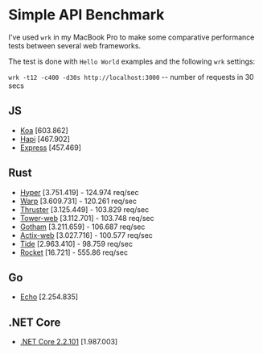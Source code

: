 # Simple API Benchmark

I've used `wrk` in my MacBook Pro to make some comparative performance tests between several web frameworks.

The test is done with `Hello World` examples and the following `wrk` settings:

`wrk -t12 -c400 -d30s http://localhost:3000` -- number of requests in 30 secs

## JS

- [Koa](https://koajs.com/) [603.862]
- [Hapi](https://hapijs.com/) [467.902]
- [Express](http://expressjs.com/) [457.469]

## Rust

- [Hyper](https://hyper.rs) [3.751.419] - 124.974 req/sec
- [Warp](https://github.com/seanmonstar/warp) [3.609.731] - 120.261 req/sec
- [Thruster](https://github.com/trezm/Thruster) [3.125.449] - 103.829 req/sec
- [Tower-web](https://github.com/carllerche/tower-web) [3.112.701] - 103.748 req/sec
- [Gotham](https://gotham.rs/) [3.211.659] - 106.687 req/sec
- [Actix-web](https://actix.rs/) [3.027.716] - 100.577 req/sec
- [Tide](https://github.com/http-rs/tide) [2.963.410] - 98.759 req/sec
- [Rocket](https://rocket.rs/) [16.721] - 555.86 req/sec

## Go

- [Echo](https://github.com/labstack/echo) [2.254.835]

## .NET Core

- [.NET Core 2.2.101](https://dotnet.github.io/) [1.987.003]
